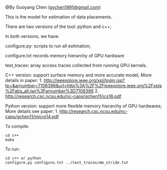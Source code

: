 @By Guoyang Chen (gychen1991@gmail.com)

This is the model for estimation of data placements.


There are two versions of the tool: python and c++;

In both versions, we have:

configure.py: scripts to run all estimation;

configure.txt records memory hierarchy of GPU hardware

test_traces: array access traces collected from running GPU kernels.

C++ version: support surface memory and more accurate model,
			 More details in paper:
			 1.  http://ieeexplore.ieee.org/xpl/login.jsp?tp=&arnumber=7106396&url=http%3A%2F%2Fieeexplore.ieee.org%2Fxpls%2Fabs_all.jsp%3Farnumber%3D7106396
			 2. http://research.csc.ncsu.edu/nc-caps/gchen11/ics16.pdf

Python version: support more flexible memory hierarchy of GPU hardwares;
			 More details see paper: 
			 1. http://research.csc.ncsu.edu/nc-caps/gchen11/micro14.pdf

To compile:

	cd c++
	make

To run:

	cd c++ or python
	configure.py configure.txt ../test_traces/mm_stride.txt






